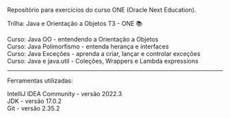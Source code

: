 Repositório para exercícios do curso ONE (Oracle Next Education).


Trilha: Java e Orientação a Objetos T3 - ONE &#128218;

Curso: Java OO - entendendo a Orientação a Objetos<br>
Curso: Java Polimorfismo - entenda herança e interfaces<br>
Curso: Java Exceções - aprenda a criar, lançar e controlar exceções<br>
Curso: Java e java.util - Coleções, Wrappers e Lambda expressions

______________________________________________________________
Ferramentas utilizadas:

IntelliJ IDEA Community - versão 2022.3<br>
JDK - versão 17.0.2<br>
Git - versão 2.35.2<br>
